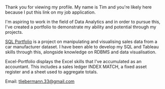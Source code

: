 Thank you for viewing my profile. My name is Tim and you're likely here because I put this link on my job application.

I'm aspiring to work in the field of Data Analytics and in order to pursue this, I've created a portfolio to demonstrate my ability and potential through my projects.

[SQL Portfolio](https://github.com/TimLieb/Excel-Portfolio) is a project on manipulating and visualising sales data from a car manufacturer dataset. I have been able to develop my SQL and Tableau skills through this, alongside knowledge on RDBMS and data visualisation.

Excel-Portfolio displays the Excel skills that I've accumulated as an accountant. This includes a sales ledger INDEX MATCH, a fixed asset register and a sheet used to aggregate totals.

Email: tliebermann.33@gmail.com


<!---
TimLieb/TimLieb is a ✨ special ✨ repository because its `README.md` (this file) appears on your GitHub profile.
You can click the Preview link to take a look at your changes.
--->

